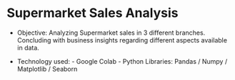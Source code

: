 # Supermarket Sales Analysis

- Objective: Analyzing Supermarket sales in 3 different branches. Concluding with business insights regarding different aspects
available in data.

- Technology used:
                  - Google Colab 
                  - Python Libraries: Pandas / Numpy / Matplotlib / Seaborn
